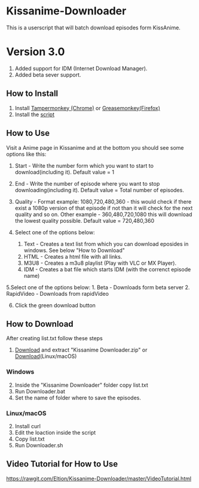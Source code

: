 # Kissanime-Downloader
This is a userscript that will batch download episodes form KissAnime.

# Version 3.0
1. Added support for IDM (Internet Download Manager).
2. Added beta sever support.

## How to Install
1. Install [Tampermonkey (Chrome)](https://chrome.google.com/webstore/detail/tampermonkey/dhdgffkkebhmkfjojejmpbldmpobfkfo) or [ Greasemonkey(Firefox)](https://addons.mozilla.org/firefox/addon/greasemonkey/)
2. Install the [script](https://greasyfork.org/en/scripts/31080-kissanime-multi-downloader)

## How to Use
Visit a Anime page in Kissanime and at the bottom you should see some options like this:
1. Start - Write the number form which you want to start to download(including it). Default value = 1
2. End - Write the number of episode where you want to stop downloading(including it). Default value = Total number of episodes.
3. Quality - Format example: 1080,720,480,360 - this would check if there exist a 1080p version of that episode if not than it will check for the next quality and so on. Other example - 360,480,720,1080 this will download the lowest quality possible. Default value = 720,480,360

4. Select one of the options below:
    1. Text  - Creates a text list from which you can download eposides in windows. See below "How to Download"
    2. HTML  - Creates a html file with all links.
    3. M3U8  - Creates a m3u8 playlist (Play with VLC or MX Player).
    4. IDM   - Creates a bat file which starts IDM (with the correnct episode name)

5.Select one of the options below:
    1. Beta         - Downloads form beta server
    2. RapidVideo   - Downloads from rapidVideo 
   
6. Click the green download button    

## How to Download
After creating list.txt follow these steps
1. [Download](https://github.com/Eltion/Kissanime-Downloader/raw/master/KissAnime%20Downloader.zip) and extract "Kissanime Downloader.zip" or  [Download](https://github.com/Eltion/Kissanime-Downloader/raw/master/Downloader.sh)(Linux/macOS)

### Windows
2. Inside the "Kissanime Downloader" folder copy list.txt
3. Run Downloader.bat
4. Set the name of folder where to save the episodes.

### Linux/macOS
2. Install curl
3. Edit the loaction inside the script
4. Copy list.txt
5. Run Downloader.sh

## Video Tutorial for How to Use

https://rawgit.com/Eltion/Kissanime-Downloader/master/VideoTutorial.html
